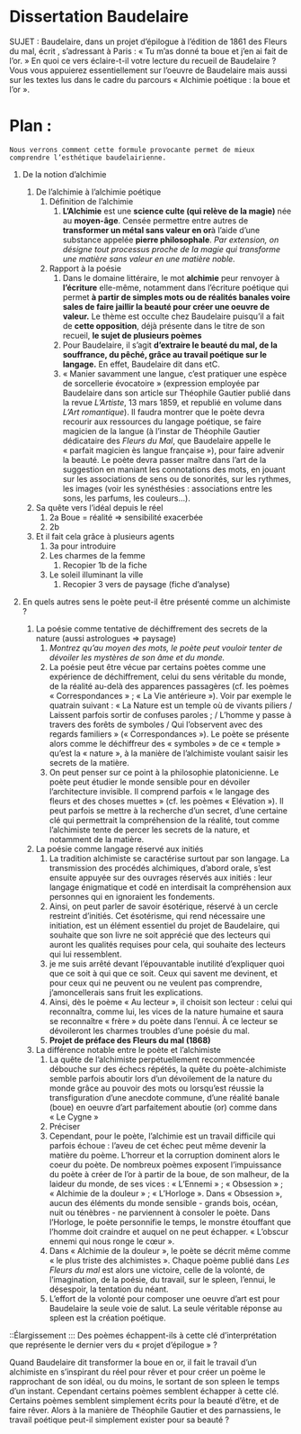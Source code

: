 # Dissertation Baudelaire
SUJET : Baudelaire, dans un projet d’épilogue à l’édition de 1861 des Fleurs du mal, écrit , s’adressant à Paris : « Tu m’as donné ta boue et j’en ai fait de l’or. » En quoi ce vers éclaire-t-il votre lecture du recueil de Baudelaire ? Vous vous appuierez essentiellement sur l’oeuvre de Baudelaire mais aussi sur les textes lus dans le cadre du parcours « Alchimie poétique : la boue et l’or ».

# Plan :

	Nous verrons comment cette formule provocante permet de mieux comprendre l’esthétique baudelairienne. 

1. De la notion d’alchimie
	1. De l’alchimie à l’alchimie poétique
		1. Définition de l’alchimie
			1. **L’Alchimie** est une **science culte (qui relève de la magie)** née au **moyen-âge**. Censée permettre entre autres de **transformer un métal sans valeur en or**à l’aide d’une substance appelée **pierre philosophale**. *Par extension, on désigne tout processus proche de la magie qui transforme une matière sans valeur en une matière noble.*
		2. Rapport à la poésie
			1.  Dans le domaine littéraire, le mot **alchimie** peur renvoyer à **l’écriture** elle-même, notamment dans l’écriture poétique qui permet **à partir de simples mots ou de réalités banales voire sales de faire jaillir la beauté pour créer une oeuvre de valeur.**
			Le thème est occulte chez Baudelaire puisqu’il a fait de **cette 			opposition**, déjà présente dans le titre de son recueil, **le 				sujet de plusieurs poèmes**
			2. Pour Baudelaire, il s’agit **d’extraire le beauté du mal, de la souffrance, du pêché, grâce au travail poétique sur le langage.** En effet, Baudelaire dit dans etC.
			3. « Manier savamment une langue, c’est pratiquer une espèce de sorcellerie évocatoire » (expression employée par Baudelaire dans son article sur Théophile Gautier publié dans la revue *L’Artiste*, 13 mars 1859, et republié en volume dans *L’Art romantique*). Il faudra montrer que le poète devra recourir aux ressources du langage poétique, se faire magicien de la langue (à l’instar de Théophile Gautier dédicataire des *Fleurs du Mal*, que Baudelaire appelle le « parfait magicien ès langue française »), pour faire advenir la beauté. Le poète devra passer maître dans l’art de la suggestion en maniant les connotations des mots, en jouant sur les associations de sens ou de sonorités, sur les rythmes, les images (voir les synésthésies : associations entre les sons, les parfums, les couleurs…). 
	2. Sa quête vers l’idéal depuis le réel
		1. 2a Boue = réalité => sensibilité exacerbée 
		2. 2b
	3. Et il fait cela grâce à plusieurs agents 
		1. 3a pour introduire
		2. Les charmes de la femme 
			1. Recopier 1b de la fiche
		3. Le soleil illuminant la ville
			1. Recopier 3 vers de paysage (fiche d’analyse)

2. En quels autres sens le poète peut-il être présenté comme un alchimiste ?
	1. La poésie comme tentative de déchiffrement des secrets de la nature (aussi astrologues => paysage)
		1. *Montrez qu’au moyen des mots, le poète peut vouloir tenter de dévoiler les mystères de son âme et du monde.* 
		2. La poésie peut être vécue par certains poètes comme une expérience de déchiffrement, celui du sens véritable du monde, de la réalité au-delà des apparences passagères (cf. les poèmes « Correspondances » ; « La Vie antérieure »). Voir par exemple le quatrain suivant : « La Nature est un temple où de vivants piliers / Laissent parfois sortir de confuses paroles ; / L’homme y passe à travers des forêts de symboles / Qui l’observent avec des regards familiers » (« Correspondances »). Le poète se présente alors comme le déchiffreur des « symboles » de ce « temple » qu’est la « nature », à la manière de l’alchimiste voulant saisir les secrets de la matière. 
		3. On peut penser sur ce point à la philosophie platonicienne. Le poète peut étudier le monde sensible pour en dévoiler l’architecture invisible. Il comprend parfois « le langage des fleurs et des choses muettes » (cf. les poèmes « Elévation »). Il peut parfois se mettre à la recherche d’un secret, d’une certaine clé qui permettrait la compréhension de la réalité, tout comme l’alchimiste tente de percer les secrets de la nature, et notamment de la matière. 
	2. La poésie comme langage réservé aux initiés
		1. La tradition alchimiste se caractérise surtout par son langage. La transmission des procédés alchimiques, d’abord orale, s’est ensuite appuyée sur des ouvrages réservés aux initiés : leur langage énigmatique et codé en interdisait la compréhension aux personnes qui en ignoraient les fondements. 
		2. Ainsi, on peut parler de savoir ésotérique, réservé à un cercle restreint d’initiés. Cet ésotérisme, qui rend nécessaire une initiation, est un élément essentiel du projet de Baudelaire, qui souhaite que son livre ne soit apprécié que des lecteurs qui auront les qualités requises pour cela, qui souhaite des lecteurs qui lui ressemblent. 
		3. je me suis arrêté devant l’épouvantable inutilité d’expliquer quoi que ce soit à qui que ce soit. Ceux qui savent me devinent, et pour ceux qui ne peuvent ou ne veulent pas comprendre, j’amoncellerais sans fruit les explications.
		4. Ainsi, dès le poème « Au lecteur », il choisit son lecteur : celui qui reconnaîtra, comme lui, les vices de la nature humaine et saura se reconnaître « frère » du poète dans l’ennui. À ce lecteur se dévoileront les charmes troubles d’une poésie du mal. 
		5. **Projet de préface des Fleurs du mal (1868)**
	3. La différence notable entre le poète et l’alchimiste
		1. La quête de l’alchimiste perpétuellement recommencée débouche sur des échecs répétés, la quête du poète-alchimiste semble parfois aboutir lors d’un dévoilement de la nature du monde grâce au pouvoir des mots ou lorsqu’est réussie la transfiguration d’une anecdote commune, d’une réalité banale (boue) en oeuvre d’art parfaitement aboutie (or) comme dans « Le Cygne »  
		2. Préciser
		3. Cependant, pour le poète, l’alchimie est un travail difficile qui parfois échoue : l’aveu de cet échec peut même devenir la matière du poème. L’horreur et la corruption dominent alors le coeur du poète. De nombreux poèmes exposent l’impuissance du poète à créer de l’or à partir de la boue, de son malheur, de la laideur du monde, de ses vices : « L’Ennemi » ; « Obsession » ; « Alchimie de la douleur » ; « L’Horloge ». Dans « Obsession », aucun des éléments du monde sensible - grands bois, océan, nuit ou ténèbres - ne parviennent à consoler le poète. Dans l’Horloge, le poète personnifie le temps, le monstre étouffant que l’homme doit craindre et auquel on ne peut échapper. « L’obscur ennemi qui nous ronge le cœur ».
		4. Dans « Alchimie de la douleur », le poète se décrit même comme « le plus triste des alchimistes ». Chaque poème publié dans *Les Fleurs du mal* est alors une victoire, celle de la volonté, de l’imagination, de la poésie, du travail, sur le spleen, l’ennui, le désespoir, la tentation du néant.
		5. L’effort de la volonté pour composer une oeuvre d’art est pour Baudelaire la seule voie de salut. La seule véritable réponse au spleen est la création poétique.

::Élargissement ::: Des poèmes échappent-ils à cette clé d’interprétation que représente le dernier vers du « projet d’épilogue » ? 

Quand Baudelaire dit transformer la boue en or, il fait le travail d’un alchimiste  en s’inspirant du réel pour rêver et pour créer un poème le rapprochant de son idéal, ou du moins, le sortant de son spleen le temps d’un instant. Cependant certains poèmes semblent échapper à cette clé. 
Certains poèmes semblent simplement écrits pour la beauté d’être, et de faire rêver. Alors à la manière de Théophile Gautier et des parnassiens, le travail poétique peut-il simplement exister pour sa beauté ?
